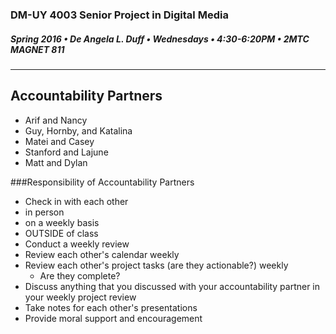 ### DM-UY 4003 Senior Project in Digital Media
##### Spring 2016 • De Angela L. Duff • Wednesdays • 4:30-6:20PM • 2MTC MAGNET 811 

---
## Accountability Partners

*  Arif and Nancy 
*  Guy, Hornby, and Katalina
*  Matei and Casey
*  Stanford and Lajune
*  Matt and Dylan



###Responsibility of Accountability Partners
* Check in with each other 
 * in person 
 * on a weekly basis 
 * OUTSIDE of class
* Conduct a weekly review
 * Review each other's calendar weekly
 * Review each other's project tasks (are they actionable?) weekly
    * Are they complete?
 * Discuss anything that you discussed with your accountability partner in your weekly project review
* Take notes for each other's presentations
* Provide moral support and encouragement
 

